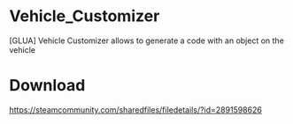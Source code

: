 # Vehicle_Customizer
[GLUA] Vehicle Customizer allows to generate a code with an object on the vehicle

# Download
https://steamcommunity.com/sharedfiles/filedetails/?id=2891598626
